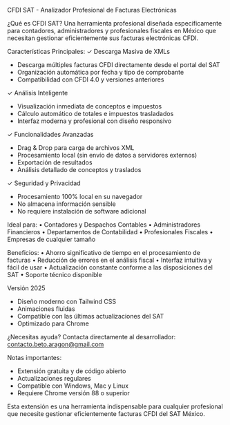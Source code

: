 CFDI SAT - Analizador Profesional de Facturas Electrónicas

¿Qué es CFDI SAT?
Una herramienta profesional diseñada específicamente para contadores, administradores y profesionales fiscales en México que necesitan gestionar eficientemente sus facturas electrónicas CFDI.

Características Principales:
✓ Descarga Masiva de XMLs
- Descarga múltiples facturas CFDI directamente desde el portal del SAT
- Organización automática por fecha y tipo de comprobante
- Compatibilidad con CFDI 4.0 y versiones anteriores

✓ Análisis Inteligente
- Visualización inmediata de conceptos e impuestos
- Cálculo automático de totales e impuestos trasladados
- Interfaz moderna y profesional con diseño responsivo

✓ Funcionalidades Avanzadas
- Drag & Drop para carga de archivos XML
- Procesamiento local (sin envío de datos a servidores externos)
- Exportación de resultados
- Análisis detallado de conceptos y traslados

✓ Seguridad y Privacidad
- Procesamiento 100% local en su navegador
- No almacena información sensible
- No requiere instalación de software adicional

Ideal para:
• Contadores y Despachos Contables
• Administradores Financieros
• Departamentos de Contabilidad
• Profesionales Fiscales
• Empresas de cualquier tamaño

Beneficios:
• Ahorro significativo de tiempo en el procesamiento de facturas
• Reducción de errores en el análisis fiscal
• Interfaz intuitiva y fácil de usar
• Actualización constante conforme a las disposiciones del SAT
• Soporte técnico disponible

Versión 2025
- Diseño moderno con Tailwind CSS
- Animaciones fluidas
- Compatible con las últimas actualizaciones del SAT
- Optimizado para Chrome

¿Necesitas ayuda?
Contacta directamente al desarrollador: contacto.beto.aragon@gmail.com

Notas importantes:
- Extensión gratuita y de código abierto
- Actualizaciones regulares
- Compatible con Windows, Mac y Linux
- Requiere Chrome versión 88 o superior

Esta extensión es una herramienta indispensable para cualquier profesional que necesite gestionar eficientemente facturas CFDI del SAT México. 
